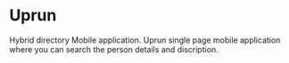 # Uprun
Hybrid directory Mobile application.
Uprun single page mobile application where you can search the person details and discription.
